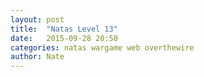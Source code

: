 ```yaml
---
layout: post
title:  "Natas Level 13"
date:   2015-09-28 20:50
categories: natas wargame web overthewire
author: Nate
---
```

